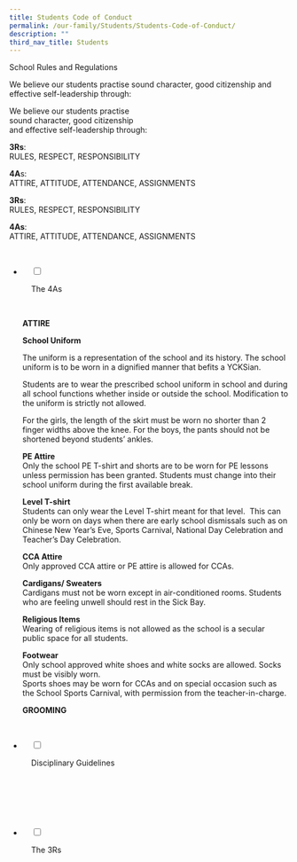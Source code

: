 ```yaml
---
title: Students Code of Conduct
permalink: /our-family/Students/Students-Code-of-Conduct/
description: ""
third_nav_title: Students
---
```

School Rules and Regulations

We believe our students practise sound character, good citizenship and effective self-leadership through:

We believe our students practise  
sound character, good citizenship  
and effective self-leadership through:

**3Rs**:  
RULES, RESPECT, RESPONSIBILITY

**4A**s:  
ATTIRE, ATTITUDE, ATTENDANCE, ASSIGNMENTS

**3Rs**:  
RULES, RESPECT, RESPONSIBILITY

**4As**:  
ATTIRE, ATTITUDE, ATTENDANCE, ASSIGNMENTS

<ul class="jekyllcodex_accordion">

  <li>

    <input type="checkbox" id="accordion1">

    <label for="accordion1">The 4As</label>

    <div>

<p> <b>ATTIRE</b>

  

<b>School Uniform</b>  

The uniform is a representation of the school and its history. The school uniform is to be worn in a dignified manner that befits a YCKSian.

Students are to wear the prescribed school uniform in school and during all school functions whether inside or outside the school. Modification to the uniform is strictly not allowed.

For the girls, the length of the skirt must be worn no shorter than 2 finger widths above the knee. For the boys, the pants should not be shortened beyond students’ ankles.

<b>PE Attire</b>  
Only the school PE T-shirt and shorts are to be worn for PE lessons unless permission has been granted. Students must change into their school uniform during the first available break.

<b>Level T-shirt</b>  
Students can only wear the Level T-shirt meant for that level.  This can only be worn on days when there are early school dismissals such as on Chinese New Year’s Eve, Sports Carnival, National Day Celebration and Teacher’s Day Celebration.

<b>CCA Attire</b>  
Only approved CCA attire or PE attire is allowed for CCAs.

<b>Cardigans/ Sweaters</b>  
Cardigans must not be worn except in air-conditioned rooms. Students who are feeling unwell should rest in the Sick Bay.

<b>Religious Items</b>  
Wearing of religious items is not allowed as the school is a secular public space for all students.

<b>Footwear</b>  
Only school approved white shoes and white socks are allowed. Socks must be visibly worn.  
Sports shoes may be worn for CCAs and on special occasion such as the School Sports Carnival, with permission from the teacher-in-charge.

  

  

<b>GROOMING</b>
			</p>

    </div>

</li>
	<li>

    <input type="checkbox" id="accordion2">

    <label for="accordion2">Disciplinary Guidelines</label>

    <div>

      <p> </p>

    </div>

</li>
	
<li>

    <input type="checkbox" id="accordion3">

    <label for="accordion3">The 3Rs</label>

    <div>

<p> </p>

    </div>

</li>
	
	

	
</ul>